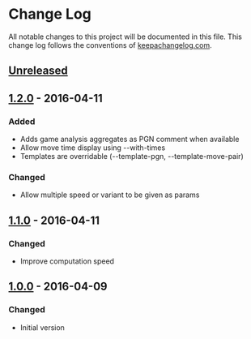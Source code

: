 # Change Log
All notable changes to this project will be documented in this file. This change log follows the conventions of [keepachangelog.com](http://keepachangelog.com/).

## [Unreleased]

## [1.2.0] - 2016-04-11
### Added
- Adds game analysis aggregates as PGN comment when available
- Allow move time display using --with-times
- Templates are overridable (--template-pgn, --template-move-pair)

### Changed
- Allow multiple speed or variant to be given as params

## [1.1.0] - 2016-04-11
### Changed
- Improve computation speed

## [1.0.0] - 2016-04-09
### Changed
- Initial version

[Unreleased]: https://github.com/s-ted/liPGN/compare/1.2.0...HEAD
[1.2.0]: https://github.com/s-ted/liPGN/compare/1.1.0...1.2.0
[1.1.0]: https://github.com/s-ted/liPGN/compare/1.0.0...1.1.0
[1.0.0]: https://github.com/s-ted/liPGN/compare/0.0.0...1.0.0

